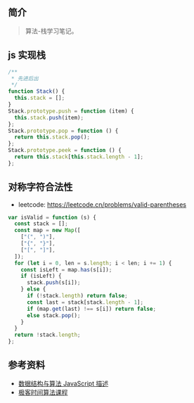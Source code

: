 ## 简介

> 算法-栈学习笔记。

## js 实现栈

```js
/**
 * 先进后出
 */
function Stack() {
  this.stack = [];
}
Stack.prototype.push = function (item) {
  this.stack.push(item);
};
Stack.prototype.pop = function () {
  return this.stack.pop();
};
Stack.prototype.peek = function () {
  return this.stack[this.stack.length - 1];
};
```

## 对称字符合法性

- leetcode: https://leetcode.cn/problems/valid-parentheses

```js
var isValid = function (s) {
  const stack = [];
  const map = new Map([
    ["(", ")"],
    ["{", "}"],
    ["[", "]"],
  ]);
  for (let i = 0, len = s.length; i < len; i += 1) {
    const isLeft = map.has(s[i]);
    if (isLeft) {
      stack.push(s[i]);
    } else {
      if (!stack.length) return false;
      const last = stack[stack.length - 1];
      if (map.get(last) !== s[i]) return false;
      else stack.pop();
    }
  }
  return !stack.length;
};
```

## 参考资料

- [数据结构与算法 JavaScript 描述](https://book.douban.com/subject/25945449/)
- [极客时间算法课程](https://time.geekbang.org/course/intro/100019701)
